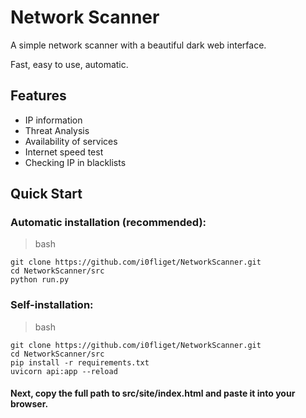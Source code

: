 # Network Scanner

A simple network scanner with a beautiful dark web interface.

Fast, easy to use, automatic.

## Features

- IP information
- Threat Analysis
- Availability of services
- Internet speed test
- Checking IP in blacklists

## Quick Start

### Automatic installation (recommended):
> bash
```
git clone https://github.com/i0fliget/NetworkScanner.git
cd NetworkScanner/src
python run.py
```

### Self-installation:
> bash
```
git clone https://github.com/i0fliget/NetworkScanner.git
cd NetworkScanner/src
pip install -r requirements.txt
uvicorn api:app --reload
```
#### Next, copy the **full** path to src/site/index.html and paste it into your browser.